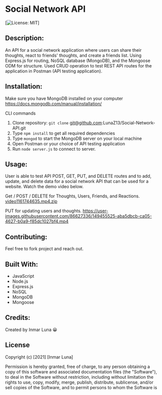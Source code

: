# Social Network API 

[![License: MIT](https://img.shields.io/badge/License-MIT-yellow.svg)]

## Description: 
An API for a social network application where users can share their thoughts, react to friends' thoughts, and create a friends list. Using Express.js for routing, NoSQL database (MongoDB), and the Mongoose ODM for structure. Used CRUD operation to test REST API routes for the application in Postman (API testing application). 

## Installation: 
Make sure you have MongoDB installed on your computer https://docs.mongodb.com/manual/installation/
 
CLI commands
1. Clone repository: `git clone` git@github.com:LunaZ13/Social-Network-API.git
2. Type `npm install` to get all required dependencies
3. Type `mongod` to start the MongoDB server on your local machine
4. Open Postman or your choice of API testing application
5. Run `node server.js` to connect to server.

## Usage:
User is able to test API POST, GET, PUT, and DELETE routes and to add, update, and delete data for a social network API that can be used for a website. Watch the demo video below.

Get / POST / DELETE for Thoughts, Users, Friends, and Reactions.
[video1161744635.mp4.zip](https://github.com/LunaZ13/Social-Network-API/files/7867959/video1161744635.mp4.zip)

PUT for updating users and thoughts.
https://user-images.githubusercontent.com/86627336/149455525-aba5dbcb-ca05-4627-b0a9-f85dc1027bf4.mp4

## Contributing:
Feel free to fork project and reach out.

## Built With:
* JavaScript
* Node.js
* Express.js
* NoSQL
* MongoDB
* Mongoose


## Credits:
Created by Inmar Luna :grinning:

## License 

Copyright (c) [2021] [Inmar Luna]

Permission is hereby granted, free of charge, to any person obtaining a copy
of this software and associated documentation files (the "Software"), to deal
in the Software without restriction, including without limitation the rights
to use, copy, modify, merge, publish, distribute, sublicense, and/or sell
copies of the Software, and to permit persons to whom the Software is